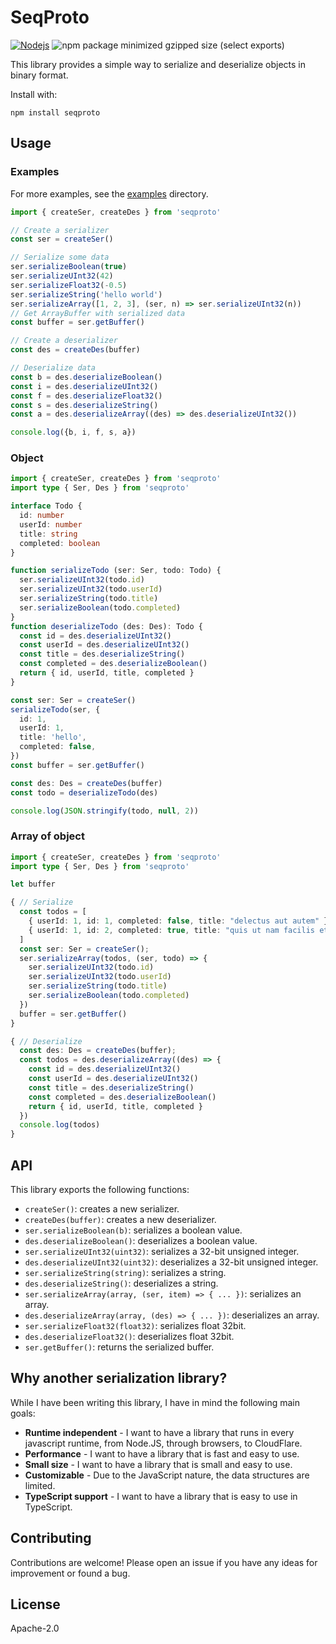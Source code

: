 # SeqProto

[![Nodejs](https://github.com/oramasearch/seqproto/actions/workflows/nodejs.yml/badge.svg)](https://github.com/oramasearch/seqproto/actions/workflows/nodejs.yml)
![npm package minimized gzipped size (select exports)](https://img.shields.io/bundlejs/size/seqproto)

This library provides a simple way to serialize and deserialize objects in binary format.

Install with:

```npm install seqproto```

## Usage

### Examples

For more examples, see the [examples](https://github.com/oramasearch/seqproto/tree/main/examples) directory.

```typescript
import { createSer, createDes } from 'seqproto'

// Create a serializer
const ser = createSer()

// Serialize some data
ser.serializeBoolean(true)
ser.serializeUInt32(42)
ser.serializeFloat32(-0.5)
ser.serializeString('hello world')
ser.serializeArray([1, 2, 3], (ser, n) => ser.serializeUInt32(n))
// Get ArrayBuffer with serialized data
const buffer = ser.getBuffer()

// Create a deserializer
const des = createDes(buffer)

// Deserialize data
const b = des.deserializeBoolean()
const i = des.deserializeUInt32()
const f = des.deserializeFloat32()
const s = des.deserializeString()
const a = des.deserializeArray((des) => des.deserializeUInt32())

console.log({b, i, f, s, a})
```

### Object

```typescript
import { createSer, createDes } from 'seqproto'
import type { Ser, Des } from 'seqproto'

interface Todo {
  id: number
  userId: number
  title: string
  completed: boolean
}

function serializeTodo (ser: Ser, todo: Todo) {
  ser.serializeUInt32(todo.id)
  ser.serializeUInt32(todo.userId)
  ser.serializeString(todo.title)
  ser.serializeBoolean(todo.completed)
}
function deserializeTodo (des: Des): Todo {
  const id = des.deserializeUInt32()
  const userId = des.deserializeUInt32()
  const title = des.deserializeString()
  const completed = des.deserializeBoolean()
  return { id, userId, title, completed }
}

const ser: Ser = createSer()
serializeTodo(ser, {
  id: 1,
  userId: 1,
  title: 'hello',
  completed: false,
})
const buffer = ser.getBuffer()

const des: Des = createDes(buffer)
const todo = deserializeTodo(des)

console.log(JSON.stringify(todo, null, 2))
```

### Array of object

```typescript
import { createSer, createDes } from 'seqproto'
import type { Ser, Des } from 'seqproto'

let buffer

{ // Serialize
  const todos = [
    { userId: 1, id: 1, completed: false, title: "delectus aut autem" },
    { userId: 1, id: 2, completed: true, title: "quis ut nam facilis et officia qui" },
  ]
  const ser: Ser = createSer();
  ser.serializeArray(todos, (ser, todo) => {
    ser.serializeUInt32(todo.id)
    ser.serializeUInt32(todo.userId)
    ser.serializeString(todo.title)
    ser.serializeBoolean(todo.completed)
  })
  buffer = ser.getBuffer()
}

{ // Deserialize
  const des: Des = createDes(buffer);
  const todos = des.deserializeArray((des) => {
    const id = des.deserializeUInt32()
    const userId = des.deserializeUInt32()
    const title = des.deserializeString()
    const completed = des.deserializeBoolean()
    return { id, userId, title, completed }
  })
  console.log(todos)
}
```

## API

This library exports the following functions:

- `createSer()`: creates a new serializer.
- `createDes(buffer)`: creates a new deserializer.
- `ser.serializeBoolean(b)`: serializes a boolean value.
- `des.deserializeBoolean()`: deserializes a boolean value.
- `ser.serializeUInt32(uint32)`: serializes a 32-bit unsigned integer.
- `des.deserializeUInt32(uint32)`: deserializes a 32-bit unsigned integer.
- `ser.serializeString(string)`: serializes a string.
- `des.deserializeString()`: deserializes a string.
- `ser.serializeArray(array, (ser, item) => { ... })`: serializes an array.
- `des.deserializeArray(array, (des) => { ... })`: deserializes an array.
- `ser.serializeFloat32(float32)`: serializes float 32bit.
- `des.deserializeFloat32()`: deserializes float 32bit.
- `ser.getBuffer()`: returns the serialized buffer.

## Why another serialization library?

While I have been writing this library, I have in mind the following main goals:
- **Runtime independent** - I want to have a library that runs in every javascript runtime, from Node.JS, through browsers, to CloudFlare.
- **Performance** - I want to have a library that is fast and easy to use.
- **Small size** - I want to have a library that is small and easy to use.
- **Customizable** - Due to the JavaScript nature, the data structures are limited.
- **TypeScript support** - I want to have a library that is easy to use in TypeScript.

## Contributing

Contributions are welcome! Please open an issue if you have any ideas for improvement or found a bug.

## License

Apache-2.0
